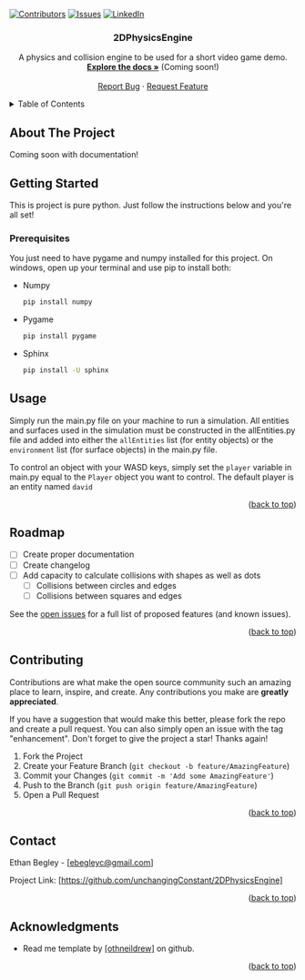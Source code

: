 <!-- Improved compatibility of back to top link: See: https://github.com/othneildrew/Best-README-Template/pull/73 -->
<a name="readme-top"></a>
<!--
*** Thanks for checking out the Best-README-Template. If you have a suggestion
*** that would make this better, please fork the repo and create a pull request
*** or simply open an issue with the tag "enhancement".
*** Don't forget to give the project a star!
*** Thanks again! Now go create something AMAZING! :D
-->

<!-- PROJECT SHIELDS -->
<!--
*** I'm using markdown "reference style" links for readability.
*** Reference links are enclosed in brackets [ ] instead of parentheses ( ).
*** See the bottom of this document for the declaration of the reference variables
*** for contributors-url, forks-url, etc. This is an optional, concise syntax you may use.
*** https://www.markdownguide.org/basic-syntax/#reference-style-links
-->

[![Contributors][contributors-shield]][contributors-url]
[![Issues][issues-shield]][issues-url]
[![LinkedIn][linkedin-shield]][linkedin-url]

<!-- PROJECT LOGO 
<br />
<div align="center">
  <a href="https://github.com/unchangingConstant/2DPhysicsEngine">
    <img src="images/logo.png" alt="Logo" width="80" height="80">
  </a>
-->
<h3 align="center">2DPhysicsEngine</h3>

  <p align="center">
    A physics and collision engine to be used for a short video game demo.
    <br />
    <a href="https://github.com/unchangingConstant/2DPhysicsEngine"><strong>Explore the docs »</strong></a> (Coming soon!)
    <br />
    <br />
    <a href="https://github.com/unchangingConstant/2DPhysicsEngine/issues">Report Bug</a>
    ·
    <a href="https://github.com/unchangingConstant/2DPhysicsEngine/issues">Request Feature</a>
  </p>
</div>



<!-- TABLE OF CONTENTS -->
<details>
  <summary>Table of Contents</summary>
  <ol>
    <li>
      <a href="#about-the-project">About The Project</a>
      <ul>
        <li><a href="#built-with">Built With</a></li>
      </ul>
    </li>
    <li>
      <a href="#getting-started">Getting Started</a>
      <ul>
        <li><a href="#prerequisites">Prerequisites</a></li>
      </ul>
    </li>
    <li><a href="#roadmap">Roadmap</a></li>
    <li><a href="#contributing">Contributing</a></li>
    <li><a href="#contact">Contact</a></li>
  </ol>
</details>



<!-- ABOUT THE PROJECT -->
## About The Project

Coming soon with documentation!

<!--
[![Product Name Screen Shot][product-screenshot]](https://example.com)

Here's a blank template to get started: To avoid retyping too much info. Do a search and replace with your text editor for the following: `github_username`, `repo_name`, `twitter_handle`, `linkedin_username`, `email_client`, `email`, `project_title`, `project_description`

<p align="right">(<a href="#readme-top">back to top</a>)</p>

-->

<!-- GETTING STARTED -->
## Getting Started

This is project is pure python. Just follow the instructions below and you're all set!

### Prerequisites

You just need to have pygame and numpy installed for this project. On windows, open up your terminal and use pip to install both:
* Numpy
  ```sh
  pip install numpy
  ```
* Pygame 
  ```sh
  pip install pygame
  ```
* Sphinx
  ```sh
  pip install -U sphinx

<!-- USAGE EXAMPLES -->
## Usage

Simply run the main.py file on your machine to run a simulation. 
All entities and surfaces used in the simulation must be constructed in the allEntities.py file and added into either the ```allEntities``` list (for entity objects) or the ```environment``` list (for surface objects) in the main.py file.

To control an object with your WASD keys, simply set the ```player``` variable in main.py equal to the ```Player``` object you want to control. The default player is an entity named ```david```

<!--_For more examples, please refer to the [Documentation](https://example.com)_ -->

<p align="right">(<a href="#readme-top">back to top</a>)</p>

<!-- ROADMAP -->
## Roadmap

- [ ] Create proper documentation
- [ ] Create changelog
- [ ] Add capacity to calculate collisions with shapes as well as dots
    - [ ] Collisions between circles and edges
    - [ ] Collisions between squares and edges

See the [open issues](https://github.com/github_username/repo_name/issues) for a full list of proposed features (and known issues).

<p align="right">(<a href="#readme-top">back to top</a>)</p>

<!-- CONTRIBUTING -->
## Contributing

Contributions are what make the open source community such an amazing place to learn, inspire, and create. Any contributions you make are **greatly appreciated**.

If you have a suggestion that would make this better, please fork the repo and create a pull request. You can also simply open an issue with the tag "enhancement".
Don't forget to give the project a star! Thanks again!

1. Fork the Project
2. Create your Feature Branch (`git checkout -b feature/AmazingFeature`)
3. Commit your Changes (`git commit -m 'Add some AmazingFeature'`)
4. Push to the Branch (`git push origin feature/AmazingFeature`)
5. Open a Pull Request

<p align="right">(<a href="#readme-top">back to top</a>)</p>

<!-- CONTACT -->
## Contact

Ethan Begley - [ebegleyc@gmail.com]

Project Link: [https://github.com/unchangingConstant/2DPhysicsEngine]

<p align="right">(<a href="#readme-top">back to top</a>)</p>

<!-- ACKNOWLEDGMENTS -->
## Acknowledgments

* Read me template by <a href="https://github.com/othneildrew/Best-README-Template">[othneildrew]</a> on github.

<p align="right">(<a href="#readme-top">back to top</a>)</p>

<!-- MARKDOWN LINKS & IMAGES -->
<!-- https://www.markdownguide.org/basic-syntax/#reference-style-links -->
[contributors-shield]: https://img.shields.io/github/contributors/github_username/repo_name.svg?style=for-the-badge
[contributors-url]: https://github.com/unchangingConstant/2DPhysicsEngine/graphs/contributors
[forks-shield]: https://img.shields.io/github/forks/github_username/repo_name.svg?style=for-the-badge
[forks-url]: https://github.com/github_username/repo_name/network/members
[stars-shield]: https://img.shields.io/github/stars/github_username/repo_name.svg?style=for-the-badge
[stars-url]: https://github.com/github_username/repo_name/stargazers
[issues-shield]: https://img.shields.io/github/issues/github_username/repo_name.svg?style=for-the-badge
[issues-url]: https://github.com/unchangingConstant/2DPhysicsEngine/issues
[license-shield]: https://img.shields.io/github/license/github_username/repo_name.svg?style=for-the-badge
[license-url]: https://github.com/github_username/repo_name/blob/master/LICENSE.txt
[linkedin-shield]: https://img.shields.io/badge/-LinkedIn-black.svg?style=for-the-badge&logo=linkedin&colorB=555
[linkedin-url]: https://www.linkedin.com/in/ethan-begley-3a4606240/
[product-screenshot]: images/screenshot.png
[Next.js]: https://img.shields.io/badge/next.js-000000?style=for-the-badge&logo=nextdotjs&logoColor=white
[Next-url]: https://nextjs.org/
[React.js]: https://img.shields.io/badge/React-20232A?style=for-the-badge&logo=react&logoColor=61DAFB
[React-url]: https://reactjs.org/
[Vue.js]: https://img.shields.io/badge/Vue.js-35495E?style=for-the-badge&logo=vuedotjs&logoColor=4FC08D
[Vue-url]: https://vuejs.org/
[Angular.io]: https://img.shields.io/badge/Angular-DD0031?style=for-the-badge&logo=angular&logoColor=white
[Angular-url]: https://angular.io/
[Svelte.dev]: https://img.shields.io/badge/Svelte-4A4A55?style=for-the-badge&logo=svelte&logoColor=FF3E00
[Svelte-url]: https://svelte.dev/
[Laravel.com]: https://img.shields.io/badge/Laravel-FF2D20?style=for-the-badge&logo=laravel&logoColor=white
[Laravel-url]: https://laravel.com
[Bootstrap.com]: https://img.shields.io/badge/Bootstrap-563D7C?style=for-the-badge&logo=bootstrap&logoColor=white
[Bootstrap-url]: https://getbootstrap.com
[JQuery.com]: https://img.shields.io/badge/jQuery-0769AD?style=for-the-badge&logo=jquery&logoColor=white
[JQuery-url]: https://jquery.com 
